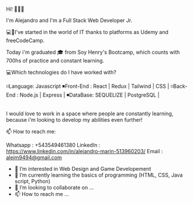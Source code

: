 Hi! 👋👋👋

I'm Alejandro and I'm a Full Stack Web Developer Jr.

💻📱I've started in the world of IT thanks to platforms as Udemy and freeCodeCamp.

Today i'm graduated 🎓 from Soy Henry's Bootcamp, which counts with 700hs of practice and constant learning.


💻Which technologies do I have worked with? 

◽Language: Javascript
◾Front-End : React | Redux | Tailwind | CSS | 
◽Back-End : Node.js | Express | 
◾DataBase: SEQUELIZE | PostgreSQL | 

<img href="https://www.google.com/imgres?imgurl=https%3A%2F%2Fupload.wikimedia.org%2Fwikipedia%2Fcommons%2F6%2F6a%2FJavaScript-logo.png&imgrefurl=https%3A%2F%2Fes.wikipedia.org%2Fwiki%2FArchivo%3AJavaScript-logo.png&tbnid=hDOuE3Uh0EiOSM&vet=12ahUKEwjLvJjQy7j9AhVkANQKHRxICEwQMygAegUIARDFAQ..i&docid=TN-nKiwxFcbTAM&w=1052&h=1052&q=javascript%20logo&ved=2ahUKEwjLvJjQy7j9AhVkANQKHRxICEwQMygAegUIARDFAQ"/>


I would love to work in a space where people are constantly learning, because i'm looking to develop my abilities even further!


📫 How to reach me:

Whatsapp : +543549461380
LinkedIn : https://www.linkedin.com/in/alejandro-marin-513960203/
Email : alejm9494@gmail.com




- 👀 I’m interested in Web Design and Game Developement
- 🌱 I’m currently learning the basics of programming (HTML, CSS, Java script, Python)
- 💞️ I’m looking to collaborate on ...
- 📫 How to reach me ...

<!---
KleverKobold/KleverKobold is a ✨ special ✨ repository because its `README.md` (this file) appears on your GitHub profile.
You can click the Preview link to take a look at your changes.
--->

